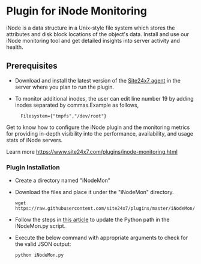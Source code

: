 Plugin for iNode Monitoring
=============================

iNode is a data structure in a Unix-style file system which stores the attributes and disk block locations of the object's data. Install and use our iNode monitoring tool and get detailed insights into server activity and health.

## Prerequisites

- Download and install the latest version of the [Site24x7 agent](https://www.site24x7.com/app/client#/admin/inventory/add-monitor) in the server where you plan to run the plugin.

- To monitor additional inodes, the user can edit line number 19 by adding inodes separated by commas.Example as follows,

		Filesystem={"tmpfs","/dev/root"} 

Get to know how to configure the iNode plugin and the monitoring metrics for providing in-depth visibility into the performance, availability, and usage stats of iNode servers.

Learn more https://www.site24x7.com/plugins/inode-monitoring.html

### Plugin Installation  

- Create a directory named "iNodeMon"

- Download the files and place it under the "iNodeMon" directory.
	```
  	wget https://raw.githubusercontent.com/site24x7/plugins/master/iNodeMon/iNodeMon.py
 	```

- Follow the steps in [this article](https://support.site24x7.com/portal/en/kb/articles/updating-python-path-in-a-plugin-script-for-linux-servers) to update the Python path in the iNodeMon.py script.
  
- Execute the below command with appropriate arguments to check for the valid JSON output:

      python iNodeMon.py 
